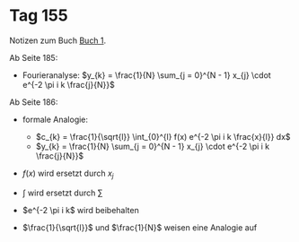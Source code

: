 # Tag 155

Notizen zum Buch [Buch 1](../Buch1.md).

Ab Seite 185:
* Fourieranalyse: $y_{k} = \frac{1}{N} \sum_{j = 0}^{N - 1} x_{j} \cdot e^{-2 \pi i k \frac{j}{N}}$

Ab Seite 186:
* formale Analogie:
  - $c_{k} = \frac{1}{\sqrt{l}} \int_{0}^{l} f(x) e^{-2 \pi i k \frac{x}{l}} dx$
  - $y_{k} = \frac{1}{N} \sum_{j = 0}^{N - 1} x_{j} \cdot e^{-2 \pi i k \frac{j}{N}}$

* $f(x)$ wird ersetzt durch $x_{j}$
* $\int$ wird ersetzt durch $\sum$
* $e^{-2 \pi i k$ wird beibehalten
* $\frac{1}{\sqrt{l}}$ und $\frac{1}{N}$ weisen eine Analogie auf
